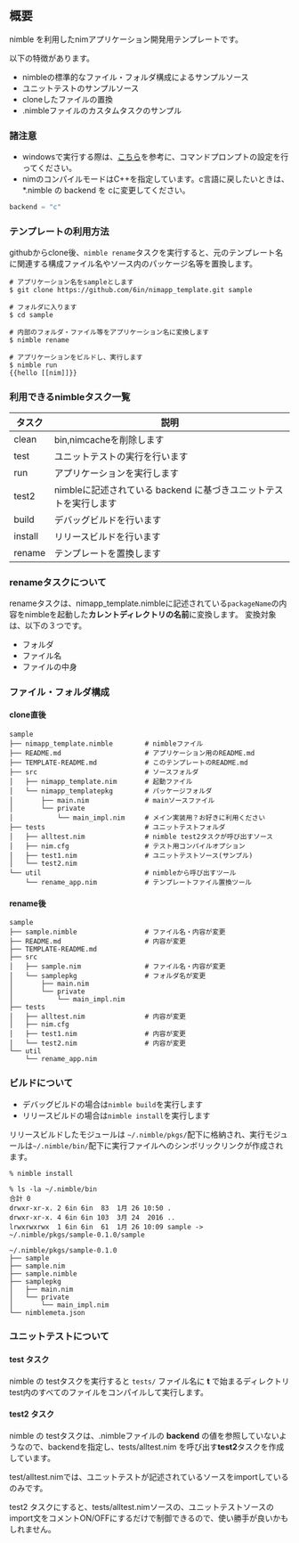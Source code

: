 ## 概要

nimble を利用したnimアプリケーション開発用テンプレートです。

以下の特徴があります。

* nimbleの標準的なファイル・フォルダ構成によるサンプルソース
* ユニットテストのサンプルソース
* cloneしたファイルの置換
* .nimbleファイルのカスタムタスクのサンプル

### 諸注意

* windowsで実行する際は、[こちら](https://qiita.com/yufu/items/86a455f948a3e1c0ef97)を参考に、コマンドプロンプトの設定を行ってください。
* nimのコンパイルモードはC++を指定しています。c言語に戻したいときは、*.nimble の backend を cに変更してください。

```nim:nimapp_template.nimble
backend = "c"
```

### テンプレートの利用方法

githubからclone後、```nimble rename```タスクを実行すると、元のテンプレート名に関連する構成ファイル名やソース内のパッケージ名等を置換します。

```
# アプリケーション名をsampleとします
$ git clone https://github.com/6in/nimapp_template.git sample

# フォルダに入ります
$ cd sample

# 内部のフォルダ・ファイル等をアプリケーション名に変換します
$ nimble rename

# アプリケーションをビルドし、実行します
$ nimble run
{{hello [[nim]]}}

```

### 利用できるnimbleタスク一覧

| タスク | 説明 |
| ------- | ---- |
| clean | bin,nimcacheを削除します |
| test | ユニットテストの実行を行います |
| run | アプリケーションを実行します |
| test2 | nimbleに記述されている backend に基づきユニットテストを実行します |
| build | デバッグビルドを行います |
| install | リリースビルドを行います |
| rename | テンプレートを置換します |

### renameタスクについて

renameタスクは、nimapp_template.nimbleに記述されている```packageName```の内容をnimbleを起動した**カレントディレクトリの名前**に変換します。
変換対象は、以下の３つです。
* フォルダ
* ファイル名
* ファイルの中身

### ファイル・フォルダ構成

#### clone直後
```
sample
├── nimapp_template.nimble        # nimbleファイル
├── README.md                     # アプリケーション用のREADME.md
├── TEMPLATE-README.md            # このテンプレートのREADME.md
├── src                           # ソースフォルダ
│   ├── nimapp_template.nim       # 起動ファイル
│   └── nimapp_templatepkg        # パッケージフォルダ
│       ├── main.nim              # mainソースファイル
│       └── private
│           └── main_impl.nim     # メイン実装用？お好きに利用ください
├── tests                         # ユニットテストフォルダ
│   ├── alltest.nim               # nimble test2タスクが呼び出すソース
│   ├── nim.cfg                   # テスト用コンパイルオプション
│   ├── test1.nim                 # ユニットテストソース(サンプル)
│   └── test2.nim
└── util                          # nimbleから呼び出すツール
    └── rename_app.nim            # テンプレートファイル置換ツール
```

#### rename後

```
sample
├── sample.nimble                 # ファイル名・内容が変更
├── README.md                     # 内容が変更
├── TEMPLATE-README.md
├── src
│   ├── sample.nim                # ファイル名・内容が変更
│   └── samplepkg                 # フォルダ名が変更
│       ├── main.nim              
│       └── private
│           └── main_impl.nim
├── tests
│   ├── alltest.nim               # 内容が変更
│   ├── nim.cfg       
│   ├── test1.nim                 # 内容が変更
│   └── test2.nim                 # 内容が変更
└── util
    └── rename_app.nim
```

### ビルドについて

* デバッグビルドの場合は```nimble build```を実行します
* リリースビルドの場合は```nimble install```を実行します

リリースビルドしたモジュールは ```~/.nimble/pkgs/```配下に格納され、実行モジュールは```~/.nimble/bin/```配下に実行ファイルへのシンボリックリンクが作成されます。

```
% nimble install

% ls -la ~/.nimble/bin        
合計 0
drwxr-xr-x. 2 6in 6in  83  1月 26 10:50 .
drwxr-xr-x. 4 6in 6in 103  3月 24  2016 ..
lrwxrwxrwx  1 6in 6in  61  1月 26 10:09 sample -> ~/.nimble/pkgs/sample-0.1.0/sample
```

```
~/.nimble/pkgs/sample-0.1.0
├── sample
├── sample.nim
├── sample.nimble
├── samplepkg
│   ├── main.nim
│   └── private
│       └── main_impl.nim
└── nimblemeta.json
```

### ユニットテストについて

#### test タスク

nimble の testタスクを実行すると
```tests/``` ファイル名に **t** で始まるディレクトリtest内のすべてのファイルをコンパイルして実行します。

#### test2 タスク

nimble の testタスクは、.nimbleファイルの **backend** の値を参照していないようなので、backendを指定し、tests/alltest.nim を呼び出す**test2**タスクを作成しています。

test/alltest.nimでは、ユニットテストが記述されているソースをimportしているのみです。

test2 タスクにすると、tests/alltest.nimソースの、ユニットテストソースのimport文をコメントON/OFFにするだけで制御できるので、使い勝手が良いかもしれません。
